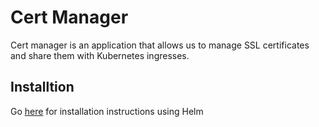 # Cert Manager

Cert manager is an application that allows us to manage SSL certificates and share them with Kubernetes ingresses.

## Installtion

Go [here](https://cert-manager.io/docs/installation/helm/) for installation instructions using Helm

